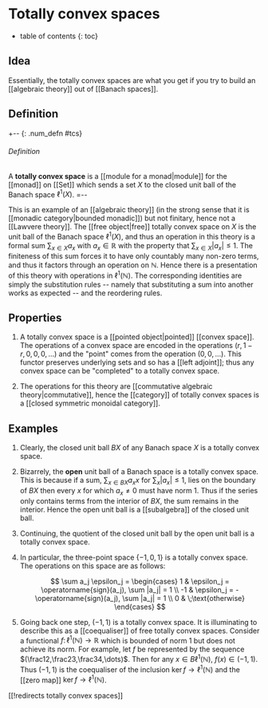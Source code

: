 # Totally convex spaces
* table of contents
{: toc}


## Idea

Essentially, the totally convex spaces are what you get if you try to build an [[algebraic theory]] out of [[Banach spaces]].


## Definition

+-- {: .num_defn #tcs}
###### Definition
A __totally convex space__ is a [[module for a monad|module]] for the [[monad]] on [[Set]] which sends a set $X$ to the closed unit ball of the Banach space $\ell^1(X)$.
=--

This is an example of an [[algebraic theory]] (in the strong sense that it is [[monadic category|bounded monadic]]) but not finitary, hence not a [[Lawvere theory]].  The [[free object|free]] totally convex space on $X$ is the unit ball of the Banach space $\ell^1(X)$, and thus an operation in this theory is a formal sum $\sum_{x \in X} a_x$ with $a_x \in \mathbb{R}$ with the property that $\sum_{x \in X} |a_x| \le 1$.  The finiteness of this sum forces it to have only countably many non-zero terms, and thus it factors through an operation on $\mathbb{N}$.  Hence there is a presentation of this theory with operations in $\ell^1(\mathbb{N})$.  The corresponding identities are simply the substitution rules -- namely that substituting a sum into another works as expected -- and the reordering rules.


## Properties

1. A totally convex space is a [[pointed object|pointed]] [[convex space]].  The operations of a convex space are encoded in the operations $(r, 1 - r, 0,0,0, \dots)$ and the "point" comes from the operation $(0,0,\dots)$.  This functor preserves underlying sets and so has a [[left adjoint]]; thus any convex space can be "completed" to a totally convex space.

1. The operations for this theory are [[commutative algebraic theory|commutative]], hence the [[category]] of totally convex spaces is a [[closed symmetric monoidal category]].


## Examples

1. Clearly, the closed unit ball $B X$ of any Banach space $X$ is a totally convex space.

1. Bizarrely, the **open** unit ball of a Banach space is a totally convex space.  This is because if a sum, $\sum_{x \in B X} a_x x$ for $\sum_x |a_x| \leq 1$, lies on the boundary of $B X$ then every $x$ for which $a_x \ne 0$ must have norm $1$.  Thus if the series only contains terms from the interior of $B X$, the sum remains in the interior.  Hence the open unit ball is a [[subalgebra]] of the closed unit ball.

1. Continuing, the quotient of the closed unit ball by the open unit ball is a totally convex space.

1. In particular, the three-point space $\{-1,0,1\}$ is a totally convex space.  The operations on this space are as follows:

   $$
   \sum a_j \epsilon_j = \begin{cases}
   1 & \epsilon_j = \operatorname{sign}(a_j), \sum |a_j| = 1 \\
   -1 & \epsilon_j = -\operatorname{sign}(a_j), \sum |a_j| = 1 \\
   0 & \;\text{otherwise}
   \end{cases}
   $$

1. Going back one step, $(-1,1)$ is a totally convex space.   It is illuminating to describe this as a [[coequaliser]] of free totally convex spaces.  Consider a functional $f \colon \ell^1(\mathbb{N}) \to \mathbb{R}$ which is bounded of norm $1$ but does not achieve its norm.  For example, let $f$ be represented by the sequence $(\frac12,\frac23,\frac34,\dots)$.  Then for any $x \in B\ell^1(\mathbb{N})$, $f(x) \in (-1,1)$.  Thus $(-1,1)$ is the coequaliser of the inclusion $\ker f \to \ell^1(\mathbb{N})$ and the [[zero map]] $\ker f \to \ell^1(\mathbb{N})$.


[[!redirects totally convex spaces]]